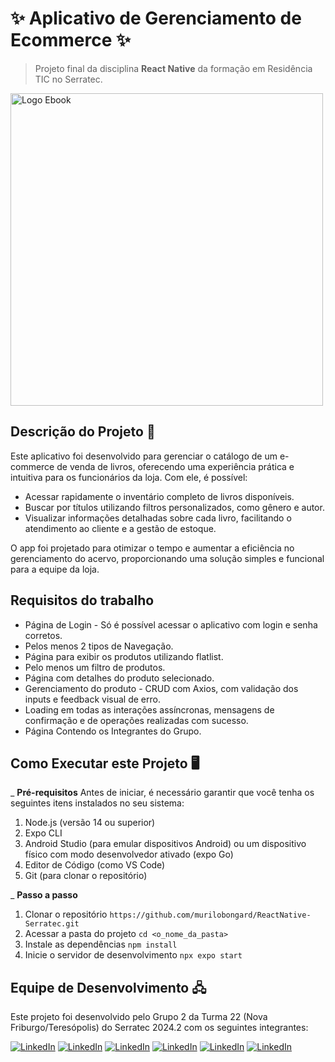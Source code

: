 # ✨ Aplicativo de Gerenciamento de Ecommerce ✨
> Projeto final da disciplina **React Native** da formação em Residência TIC no Serratec.

<img src="https://github.com/user-attachments/assets/12c77f6f-e1a8-421e-a6ba-e593bddf702b" alt="Logo Ebook" width="500" height="auto">


## Descrição do Projeto 📖
Este aplicativo foi desenvolvido para gerenciar o catálogo de um e-commerce de venda de livros, oferecendo uma experiência prática e intuitiva para os funcionários da loja. Com ele, é possível:

* Acessar rapidamente o inventário completo de livros disponíveis.
* Buscar por títulos utilizando filtros personalizados, como gênero e autor.
* Visualizar informações detalhadas sobre cada livro, facilitando o atendimento ao cliente e a gestão de estoque.
  
O app foi projetado para otimizar o tempo e aumentar a eficiência no gerenciamento do acervo, proporcionando uma solução simples e funcional para a equipe da loja.

## Requisitos do trabalho

- Página de Login - Só é possível acessar o aplicativo com login e senha corretos.
- Pelos menos 2 tipos de Navegação.
- Página para exibir os produtos utilizando flatlist.
- Pelo menos um filtro de produtos.
- Página com detalhes do produto selecionado.
- Gerenciamento do produto - CRUD com Axios, com validação dos inputs e feedback visual de erro.
- Loading em todas as interações assíncronas, mensagens de confirmação e de operações realizadas com sucesso.
- Página Contendo os Integrantes do Grupo.

## Como Executar este Projeto 🖥️
_ **Pré-requisitos**
Antes de iniciar, é necessário garantir que você tenha os seguintes itens instalados no seu sistema:

1. Node.js (versão 14 ou superior)
2. Expo CLI
3. Android Studio (para emular dispositivos Android) ou um dispositivo físico com modo desenvolvedor ativado (expo Go)
4. Editor de Código (como VS Code)
5. Git (para clonar o repositório)

_ **Passo a passo**
1. Clonar o repositório
``https://github.com/murilobongard/ReactNative-Serratec.git``
2. Acessar a pasta do projeto
``cd <o_nome_da_pasta>``
3. Instale as dependências
``npm install``
4. Inicie o servidor de desenvolvimento
``npx expo start``

## Equipe de Desenvolvimento 🖧

Este projeto foi desenvolvido pelo Grupo 2 da Turma 22 (Nova Friburgo/Teresópolis) do Serratec 2024.2 com os seguintes integrantes:

[![LinkedIn](https://img.shields.io/badge/AndressaJandre-0077B5?style=for-the-badge&logo=linkedin&logoColor=white)](https://www.linkedin.com/in/andressa-jandre-289b472b9/) 
[![LinkedIn](https://img.shields.io/badge/BrendaChaves-0077B5?style=for-the-badge&logo=linkedin&logoColor=white)](http://www.linkedin.com/in/brenda-chaves-barbatti-947a91168/) 
[![LinkedIn](https://img.shields.io/badge/CaioPacheco-0077B5?style=for-the-badge&logo=linkedin&logoColor=white)](https://www.linkedin.com/in/caio-pacheco-8919ba22b/) 
[![LinkedIn](https://img.shields.io/badge/IsabellaPinheiro-0077B5?style=for-the-badge&logo=linkedin&logoColor=white)](https://www.linkedin.com/in/isabellaoliveira-pinheiro/) 
[![LinkedIn](https://img.shields.io/badge/LuizFernando-0077B5?style=for-the-badge&logo=linkedin&logoColor=white)](https://www.linkedin.com/in/luiz-fernando-francedino-chagas-5592291b5/) 
[![LinkedIn](https://img.shields.io/badge/MuriloBongard-0077B5?style=for-the-badge&logo=linkedin&logoColor=white)](https://www.linkedin.com/in/murilobongard/)





